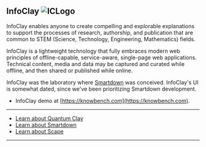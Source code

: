 ## InfoClay ![ICLogo](/ICLogo.png)

InfoClay enables anyone to create compelling and explorable explanations to support the processes of research, authorship, and publication that are common to STEM (Science, Technology, Engineering, Mathematics) fields.

InfoClay is a lightweight technology that fully embraces modern web principles of offline-capable, service-aware, single-page web applications. Technical content, media and data may be captured and curated while offline, and then shared or published while online.

InfoClay was the laboratory where [Smartdown](/smartdown/) was conceived. InfoClay's UI is somewhat dated, since we've been prioritizing Smartdown development.

- InfoClay demo at [https://knowbench.com](https://knowbench.com).

---

- [Learn about Quantum Clay](/)
- [Learn about Smartdown](/smartdown/)
- [Learn about Scape](/scape/)

---


